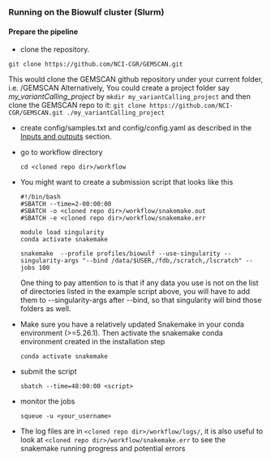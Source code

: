 ### Running on the Biowulf cluster (Slurm)

#### Prepare the pipeline

- clone the repository. 

```git clone https://github.com/NCI-CGR/GEMSCAN.git```

  This would clone the GEMSCAN github repository under your current folder, i.e. <your current dir>/GEMSCAN
  Alternatively, You could create a project folder say _my_variantCalling_project_ by
  ```mkdir my_variantCalling_project```
  and then clone the GEMSCAN repo to it:
  ```git clone https://github.com/NCI-CGR/GEMSCAN.git ./my_variantCalling_project```

- create config/samples.txt and config/config.yaml as described in the [Inputs and outputs](inputs_and_outputs.md) section.

- go to workflow directory

	```cd <cloned repo dir>/workflow```

- You might want to create a submission script that looks like this

	```
  #!/bin/bash
	#SBATCH --time=2-00:00:00
	#SBATCH -o <cloned repo dir>/workflow/snakemake.out
	#SBATCH -e <cloned repo dir>/workflow/snakemake.err
	
	module load singularity
	conda activate snakemake
	
	snakemake  --profile profiles/biowulf --use-singularity --singularity-args "--bind /data/$USER,/fdb,/scratch,/lscratch" --jobs 100
  ```

	One thing to pay attention to is that if any data you use is not on the list of directories listed in the example script above, you will have to add them to --singularity-args after --bind, so that singularity will bind those folders as well.  

- Make sure you have a relatively updated Snakemake in your conda environment (>=5.26.1).  Then activate the snakemake conda environment created in the installation step 

	```conda activate snakemake```

- submit the script 

	```sbatch --time=48:00:00 <script>```

- monitor the jobs

	```squeue -u <your_username>```

- The log files are in ```<cloned repo dir>/workflow/logs/```, it is also useful to look at ```<cloned repo dir>/workflow/snakemake.err``` to see the snakemake running progress and potential errors
